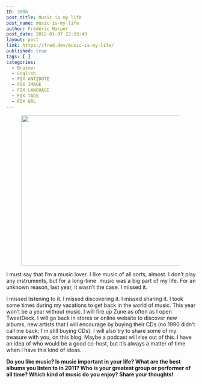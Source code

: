 ```yaml
---
ID: 3006
post_title: Music is my life
post_name: music-is-my-life
author: Frédéric Harper
post_date: 2012-01-07 22:33:49
layout: post
link: https://fred.dev/music-is-my-life/
published: true
tags: [ ]
categories:
  - Brainer
  - English
  - FIX ANTIDOTE
  - FIX IMAGE
  - FIX LANGUAGE
  - FIX TAGS
  - FIX URL
---
```

<figure><img title="3497849677_9798b22910_b" src="http://fred.dev/wp-content/uploads/2012/01/3497849677_9798b22910_b-580x400.jpg" alt="" width="580" height="400"/></figure><p style="text-align:justify">I must say that I’m a music lover. I like music of all sorts, almost. I don’t play any instruments, but for a long-time  music was a big part of my life. For an unknown reason, last year, it wasn’t the case. I missed it.</p><p>I missed listening to it. I missed discovering it. I missed sharing it. I took some times during my vacations to get back in the world of music. This year won’t be a year without music. I will fire up Zune as often as I open TweetDeck. I will go back in stores or online website to discover new albums, new artists that I will encourage by buying their CDs (no 1990 didn’t call me back; I'm still buying CDs). I will also try to share some of my treasure with you, on this blog. Maybe a podcast will rise out of this. I have an idea of who would be a good co-host, but it’s always a matter of time when I have this kind of ideas.</p><strong>Do you like music? Is music important in your life? What are the best albums you listen to in 2011? Who is your greatest group or performer of all time? Which kind of music do you enjoy? Share your thoughts!</strong>